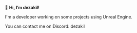 👋 **Hi, I’m dezakil!**

I'm a developer working on some projects using Unreal Engine.

You can contact me on Discord: dezakil
<!---
dezakil/dezakil is a ✨ special ✨ repository because its `README.md` (this file) appears on your GitHub profile.
You can click the Preview link to take a look at your changes.
--->
